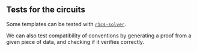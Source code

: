 
Tests for the circuits
----------------------

Some templates can be tested with [`r1cs-solver`](https://github.com/faulhornlabs/r1cs-solver).

We can also test compatibility of conventions by generating a proof from
a given piece of data, and checking if it verifies correctly.
